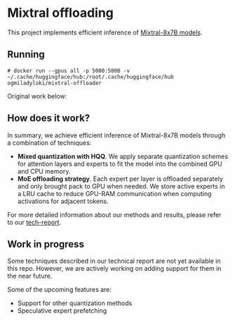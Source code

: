 # Mixtral offloading

This project implements efficient inference of [Mixtral-8x7B models](https://mistral.ai/news/mixtral-of-experts/).

## Running

```
# docker run --gpus all -p 5000:5000 -v ~/.cache/huggingface/hub:/root/.cache/huggingface/hub ogmiladyloki/mixtral-offloader
```
Original work below: 


## How does it work?

In summary, we achieve efficient inference of Mixtral-8x7B models through a combination of techniques:

* **Mixed quantization with HQQ**. We apply separate quantization schemes for attention layers and experts to fit the model into the combined GPU and CPU memory.
* **MoE offloading strategy**. Each expert per layer is offloaded separately and only brought pack to GPU when needed. We store active experts in a LRU cache to reduce GPU-RAM communication when computing activations for adjacent tokens.

For more detailed information about our methods and results, please refer to our [tech-report](https://arxiv.org/abs/2312.17238).



## Work in progress

Some techniques described in our technical report are not yet available in this repo. However, we are actively working on adding support for them in the near future.

Some of the upcoming features are:
* Support for other quantization methods
* Speculative expert prefetching
